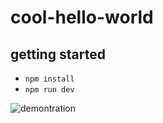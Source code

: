# cool-hello-world

## getting started

-  `npm install`
-  `npm run dev`

![demontration](./assets/demonstration.gif)
